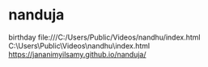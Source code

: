 # nanduja
birthday
file:///C:/Users/Public/Videos/nandhu/index.html
C:\Users\Public\Videos\nandhu\index.html
https://jananimyilsamy.github.io/nanduja/
